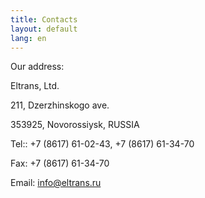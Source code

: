 ```yaml
---
title: Contacts
layout: default
lang: en
---
```

<p>Our address:</p>
<p>Eltrans, Ltd.</p>
<p>211, Dzerzhinskogo ave.</p><p>
353925, Novorossiysk, RUSSIA</p>
<p class="phone">Tel:: <span class="phone"> +7 (8617) 61-02-43, +7 (8617) 61-34-70</span></p>
<p class="phone">
Fax: <span class="phone"> +7 (8617) 61-34-70</span>
 </p>
 <p class="phone">Email: <span class="phone"><a href="mailto:info@eltrans.ru">info@eltrans.ru</a></span></p>

